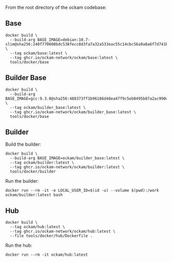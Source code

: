 
From the root directory of the ockam codebase:

## Base

```
docker build \
  --build-arg BASE_IMAGE=debian:10.7-slim@sha256:240f770008bdc538fecc8d3fa7a32a533eac55c14cbc56a9a8a6f7d741b47e33 \
  --tag ockam/base:latest \
  --tag ghcr.io/ockam-network/ockam/base:latest \
  tools/docker/base
```

## Builder Base

```
docker build \
  --build-arg BASE_IMAGE=gcc:9.3.0@sha256:488373ff1b96186d48ea47f9c5eb0495b87a2ac990d15248d64d605ac7bdb539 \
  --tag ockam/builder_base:latest \
  --tag ghcr.io/ockam-network/ockam/builder_base:latest \
  tools/docker/base
```

## Builder

Build the builder:

```
docker build \
  --build-arg BASE_IMAGE=ockam/builder_base:latest \
  --tag ockam/builder:latest \
  --tag ghcr.io/ockam-network/ockam/builder:latest \
  tools/docker/builder
```

Run the builder:

```
docker run --rm -it -e LOCAL_USER_ID=$(id -u) --volume $(pwd):/work ockam/builder:latest bash
```

## Hub

```
docker build \
  --tag ockam/hub:latest \
  --tag ghcr.io/ockam-network/ockam/hub:latest \
  --file tools/docker/hub/Dockerfile .
```

Run the hub:

```
docker run --rm -it ockam/hub:latest
```

